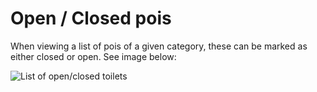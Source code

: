 Open / Closed pois
==================

When viewing a list of pois of a given category, these can be marked as either closed or open. See image below: 

![List of open/closed toilets](/images/toilet-list.png "Toilet list")

